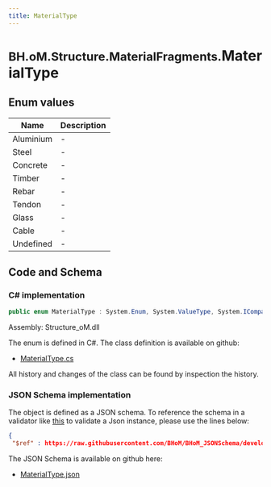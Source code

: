 ```yaml
---
title: MaterialType
---
```


# <small>BH.oM.Structure.MaterialFragments.</small>**MaterialType**



## Enum values

| Name            | Description                                                    |
|-----------------|----------------------------------------------------------------|
| Aluminium |  -  |
| Steel |  -  |
| Concrete |  -  |
| Timber |  -  |
| Rebar |  -  |
| Tendon |  -  |
| Glass |  -  |
| Cable |  -  |
| Undefined |  -  |


## Code and Schema

### C# implementation

``` C# title="C#"
public enum MaterialType : System.Enum, System.ValueType, System.IComparable, System.ISpanFormattable, System.IFormattable, System.IConvertible
```

Assembly: Structure_oM.dll

The enum is defined in C#. The class definition is available on github:

- [MaterialType.cs](https://github.com/BHoM/BHoM/blob/develop/Structure_oM/MaterialFragments\Enums\MaterialType.cs)

All history and changes of the class can be found by inspection the history.
### JSON Schema implementation

The object is defined as a JSON schema. To reference the schema in a validator like [this](https://www.jsonschemavalidator.net/) to validate a Json instance, please use the lines below:

``` json title="JSON Schema"
{
 "$ref" : https://raw.githubusercontent.com/BHoM/BHoM_JSONSchema/develop/Structure_oM/MaterialFragments/MaterialType.json}
```

The JSON Schema is available on github here:

- [MaterialType.json](https://github.com/BHoM/BHoM_JSONSchema/blob/develop/Structure_oM/MaterialFragments/MaterialType.json)
